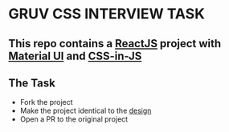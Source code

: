 # GRUV CSS INTERVIEW TASK

## This repo contains a [ReactJS](https://reactjs.org/) project with [Material UI](https://material-ui.com/) and [CSS-in-JS](https://material-ui.com/styles/basics/#material-ui-styles)

## The Task

- Fork the project
- Make the project identical to the [design](https://www.figma.com/file/AcxBAEU5cj8DpFJjm71jIr/ARMENIAN-STATE-SYMPHONY-ORCHESTRA?node-id=0%3A1)
- Open a PR to the original project
